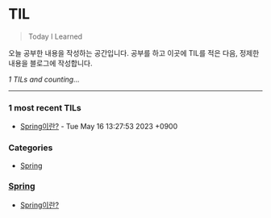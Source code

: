 # TIL
> Today I Learned

오늘 공부한 내용을 작성하는 공간입니다. 공부를 하고 이곳에 TIL를 적은 다음, 정제한 내용을 블로그에 작성합니다.


_1 TILs and counting..._

---

### 1 most recent TILs

- [Spring이란?](Spring/test.md) - Tue May 16 13:27:53 2023 +0900

### Categories

- [Spring](#Spring)

### [Spring](#Spring)
- [Spring이란?](Spring/test.md)

[1]: https://simonwillison.net/2020/Apr/20/self-rewriting-readme/
[2]: https://github.com/jbranchaud/til

